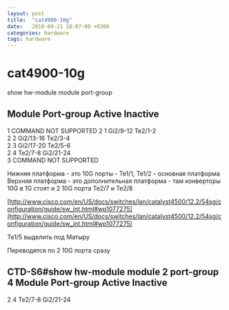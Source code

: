 ```yaml
---
layout: post
title:  "cat4900-10g"
date:   2018-09-21 18:07:00 +0300
categories: hardware
tags: hardware
---
```


# cat4900-10g
show hw-module module port-group

Module Port-group Active                         Inactive
-------------------------------------------------------------
   1       COMMAND NOT SUPPORTED
   2        1     Gi2/9-12                       Te2/1-2                       
   2        2     Gi2/13-16                      Te2/3-4                       
   2        3     Gi2/17-20                      Te2/5-6                       
   2        4     Te2/7-8                        Gi2/21-24                     
   3       COMMAND NOT SUPPORTED

Нижняя платформа - это 10G порты - Te1/1, Te1/2 - основная платформа
Верхняя платформа - это дополнительная платформа - там конверторы 10G в 1G стоят и 2 10G порта Te2/7 и Te2/8

[http://www.cisco.com/en/US/docs/switches/lan/catalyst4500/12.2/54sg/configuration/guide/sw_int.html#wp1077275](http://www.cisco.com/en/US/docs/switches/lan/catalyst4500/12.2/54sg/configuration/guide/sw_int.html#wp1077275)

Te1/5 выделить под Матыру


Переводятся по 2 10G порта сразу

CTD-S6#show hw-module module 2 port-group 4
Module Port-group Active                         Inactive
-------------------------------------------------------------
   2        4     Te2/7-8                        Gi2/21-24   